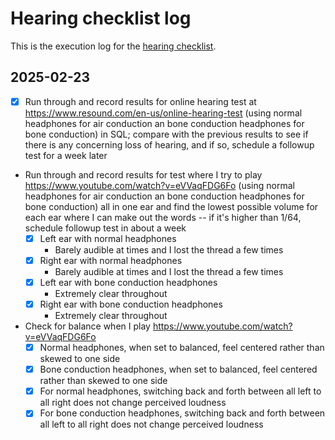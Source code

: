# Hearing checklist log

This is the execution log for the [hearing checklist](../checklists/hearing-checklist.md).

## 2025-02-23

- [x] Run through and record results for online hearing test at https://www.resound.com/en-us/online-hearing-test (using normal headphones for air conduction an bone conduction headphones for bone conduction) in SQL; compare with the previous results to see if there is any concerning loss of hearing, and if so, schedule a followup test for a week later
- Run through and record results for test where I try to play https://www.youtube.com/watch?v=eVVaqFDG6Fo (using normal headphones for air conduction an bone conduction headphones for bone conduction) all in one ear and find the lowest possible volume for each ear where I can make out the words -- if it's higher than 1/64, schedule followup test in about a week
  - [x] Left ear with normal headphones
    - Barely audible at times and I lost the thread a few times
  - [x] Right ear with normal headphones
    - Barely audible at times and I lost the thread a few times
  - [x] Left ear with bone conduction headphones
    - Extremely clear throughout
  - [x] Right ear with bone conduction headphones
    - Extremely clear throughout
- Check for balance when I play https://www.youtube.com/watch?v=eVVaqFDG6Fo
  - [x] Normal headphones, when set to balanced, feel centered rather than skewed to one side
  - [x] Bone conduction headphones, when set to balanced, feel centered rather than skewed to one side
  - [x] For normal headphones, switching back and forth between all left to all right does not change perceived loudness
  - [x] For bone conduction headphones, switching back and forth between all left to all right does not change perceived loudness
